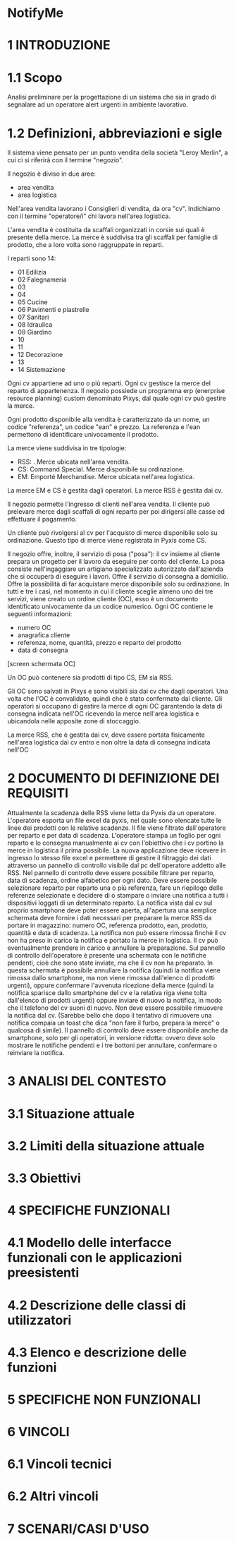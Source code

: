 # NotifyMe
# 1 INTRODUZIONE
# 1.1 Scopo
Analisi preliminare per la progettazione di un sistema che sia
in grado di segnalare ad un operatore alert urgenti in ambiente lavorativo.  

# 1.2 Definizioni, abbreviazioni e sigle
Il sistema viene pensato per un punto vendita della società "Leroy Merlin",
a cui ci si riferirà con il termine "negozio".

Il negozio è diviso in due aree:
- area vendita
- area logistica

Nell'area vendita lavorano i Consiglieri di vendita, da ora "cv".
Indichiamo con il termine "operatore/i" chi lavora nell'area logistica.

L'area vendita è costituita da scaffali organizzati in corsie sui quali è presente della merce. 
La merce è suddivisa tra gli scaffali per famiglie di prodotto, che a loro volta sono raggruppate
in reparti.

I reparti sono 14:
- 01 Edilizia
- 02 Falegnameria
- 03 
- 04 
- 05 Cucine
- 06 Pavimenti e piastrelle
- 07 Sanitari
- 08 Idraulica
- 09 Giardino
- 10 
- 11 
- 12 Decorazione
- 13
- 14 Sistemazione

Ogni cv appartiene ad uno o più reparti.
Ogni cv gestisce la merce del reparto di appartenenza.
Il negozio possiede un programma erp (enerprise resource planning) custom denominato Pixys,
dal quale ogni cv può gestire la merce.

Ogni prodotto disponibile alla vendita è caratterizzato da un nome, un codice "referenza", un codice "ean" e prezzo.
La referenza e l'ean permettono di identificare univocamente il prodotto.


La merce viene suddivisa in tre tipologie:
* RSS: . Merce ubicata nell'area vendita.
* CS: Command Special. Merce disponibile su ordinazione.
* EM: Emporté Merchandise. Merce ubicata nell'area logistica.

La merce EM e CS è gestita dagli operatori.
La merce RSS è gestita dai cv.

Il negozio permette l'ingresso di clienti nell'area vendita.
Il cliente può prelevare merce dagli scaffali di ogni reparto per poi dirigersi alle casse
ed effettuare il pagamento.

Un cliente può rivolgersi al cv per l'acquisto di merce disponibile solo su ordinazione.
Questo tipo di merce viene registrata in Pyxis come CS.

Il negozio offre, inoltre, il servizio di posa ("posa"): il cv insieme al cliente prepara un
progetto per il lavoro da eseguire per conto del cliente. 
La posa consiste nell'ingaggiare un artigiano specializzato autorizzato dall'azienda che
si occuperà di eseguire i lavori.
Offre il servizio di consegna a domicilio.
Offre la possibilità di far acquistare merce disponibile solo su ordinazione.
In tutti e tre i casi, nel momento in cui il cliente sceglie almeno uno dei tre servizi, viene
creato un ordine cliente (OC), esso è un documento identificato univocamente da un codice numerico.
Ogni OC contiene le seguenti informazioni:
- numero OC
- anagrafica cliente
- referenza, nome, quantità, prezzo e reparto del prodotto
- data di consegna

[screen schermata OC]

Un OC può contenere sia prodotti di tipo CS, EM sia RSS.

Gli OC sono salvati in Pixys e sono visibili sia dai cv che dagli operatori.
Una volta che l'OC è convalidato, quindi che è stato confermato dal cliente. 
Gli operatori si occupano di gestire la merce di ogni OC garantendo la data di consegna indicata nell'OC
ricevendo la merce nell'area logistica e ubicandola nelle apposite zone di stoccaggio.

La merce RSS, che è gestita dai cv, deve essere portata fisicamente nell'area logistica dai cv entro e non oltre la data
di consegna indicata nell'OC






# 2 DOCUMENTO DI DEFINIZIONE DEI REQUISITI
 
Attualmente la scadenza delle RSS viene letta da Pyxis da un operatore.
L'operatore esporta un file excel da pyxis, nel quale sono elencate tutte le linee dei prodotti con le relative scadenze. Il file viene filtrato dall'operatore per reparto e per data di scadenza. L'operatore stampa un foglio per ogni reparto e lo consegna manualmente ai cv con l'obiettivo che i cv portino la merce in logistica il prima possibile.
La nuova applicazione deve ricevere in ingresso lo stesso file excel e permettere di gestire il filtraggio dei dati attraverso un pannello di controllo visibile dal pc dell'operatore addetto alle RSS. Nel pannello di controllo deve essere possibile filtrare per reparto, data di scadenza, ordine alfabetico per ogni dato. Deve essere possibile selezionare reparto per reparto una o più referenza, fare un riepilogo delle referenze selezionate e decidere di o stampare o inviare una notifica a tutti i dispositivi loggati di un determinato reparto. 
La notifica vista dal cv sul proprio smartphone deve poter essere aperta, all'apertura una semplice schermata deve fornire i dati necessari per preparare la merce RSS da portare in magazzino: numero OC, referenza prodotto, ean, prodotto, quantità e data di scadenza.
La notifica non può essere rimossa finchè il cv non ha preso in carico la notifica e portato la merce in logistica. Il cv può eventualmente prendere in carico e annullare la preparazione.
Sul pannello di controllo dell'operatore è presente una schermata con le notifiche pendenti, cioè che sono state inviate, ma che il cv non ha preparato. In questa schermata è possibile annullare la notifica (quindi la notifica viene rimossa dallo smartphone, ma non viene rimossa dall'elenco di prodotti urgenti), oppure confermare l'avvenuta ricezione della merce (quindi la notifica sparisce dallo smartphone del cv e la relativa riga viene tolta dall'elenco di prodotti urgenti) oppure inviare di nuovo la notifica, in modo che il telefono del cv suoni di nuovo.
Non deve essere possibile rimuovere la notifica dal cv. (Sarebbe bello che dopo il tentativo di rimuovere una notifica compaia un toast che dica "non fare il furbo, prepara la merce" o qualcosa di simile).
Il pannello di controllo deve essere disponibile anche da smartphone, solo per gli operatori, in versione ridotta: ovvero deve solo mostrare le notifiche pendenti e i tre bottoni per annullare, confermare o reinviare la notifica.


# 3 ANALISI DEL CONTESTO
# 3.1 Situazione attuale
# 3.2 Limiti della situazione attuale
# 3.3 Obiettivi

# 4 SPECIFICHE FUNZIONALI
# 4.1 Modello delle interfacce funzionali con le applicazioni preesistenti
# 4.2 Descrizione delle classi di utilizzatori
# 4.3 Elenco e descrizione delle funzioni

# 5 SPECIFICHE NON FUNZIONALI

# 6 VINCOLI
# 6.1 Vincoli tecnici
# 6.2 Altri vincoli

# 7 SCENARI/CASI D'USO

